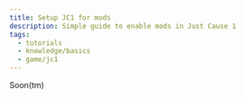 ```yaml
---
title: Setup JC1 for mods
description: Simple guide to enable mods in Just Cause 1
tags:
  - tutorials
  - knowledge/basics
  - game/jc1
---
```

Soon(tm)